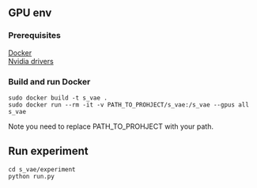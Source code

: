 ## GPU env

### Prerequisites
[Docker](https://www.docker.com/) <br/>
[Nvidia drivers](https://www.nvidia.com/Download/index.aspx)

### Build and run Docker
```
sudo docker build -t s_vae .
sudo docker run --rm -it -v PATH_TO_PROHJECT/s_vae:/s_vae --gpus all s_vae
```
Note you need to replace PATH_TO_PROHJECT with your path.

## Run experiment
```
cd s_vae/experiment
python run.py 
```